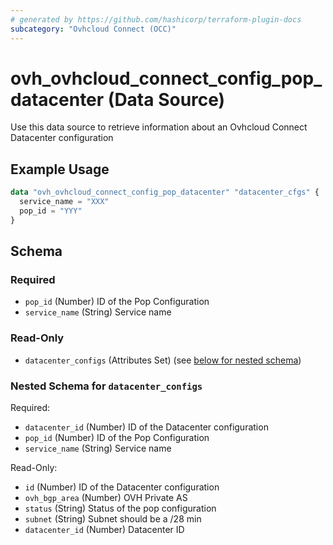 ```yaml
---
# generated by https://github.com/hashicorp/terraform-plugin-docs
subcategory: "Ovhcloud Connect (OCC)"
---
```


# ovh_ovhcloud_connect_config_pop_datacenter (Data Source)

Use this data source to retrieve information about an Ovhcloud Connect Datacenter configuration

## Example Usage

```terraform
data "ovh_ovhcloud_connect_config_pop_datacenter" "datacenter_cfgs" {
  service_name = "XXX"
  pop_id = "YYY"
}
```

<!-- schema generated by tfplugindocs -->
## Schema

### Required

- `pop_id` (Number) ID of the Pop Configuration
- `service_name` (String) Service name

### Read-Only

- `datacenter_configs` (Attributes Set) (see [below for nested schema](#nestedatt--datacenter_configs))

<a id="nestedatt--datacenter_configs"></a>
### Nested Schema for `datacenter_configs`

Required:

- `datacenter_id` (Number) ID of the Datacenter configuration
- `pop_id` (Number) ID of the Pop Configuration
- `service_name` (String) Service name

Read-Only:

- `id` (Number) ID of the Datacenter configuration
- `ovh_bgp_area` (Number) OVH Private AS
- `status` (String) Status of the pop configuration
- `subnet` (String) Subnet should be a /28 min
- `datacenter_id` (Number) Datacenter ID
